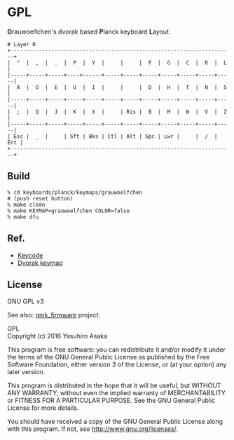# GPL

**G**rauwoelfchen's dvorak based **P**lanck keyboard **L**ayout.


```text
# Layer 0
+-----------------------------------------------------------------------+
|  "  |  ,  |  .  |  P  |  Y  |     |     |  F  |  G  |  C  |  R  |  L  |
|-----+-----+-----+----+------+-----+-----+-----+-----+-----+-----+-----|
|  A  |  O  |  E  |  U  |  I  |     |     |  D  |  H  |  T  |  N  |  S  |
|-----+-----+-----+-----+-----+-----+-----+-----+-----+-----+-----+-----|
|  ;  |  Q  |  J  |  K  |  X  |     | Ris |  B  |  M  |  W  |  V  |  Z  |
|-----+-----+-----+-----+-----+-----+-----+-----+-----+-----+-----+-----|
| Esc |  _  |     | Sft | Bks | Ctl | Alt | Spc | Lwr |     |  /  | Ent |
+-----------------------------------------------------------------------+
```

## Build

```
% cd keyboards/planck/keymaps/grauwoelfchen
# (push reset button)
% make clean
% make KEYMAP=grauwoelfchen COLOR=false
% make dfu
```

## Ref.

* [Keycode](https://github.com/jackhumbert/qmk_firmware/blob/master/doc/keycode.txt)
* [Dvorak keymap](https://github.com/jackhumbert/qmk_firmware/blob/master/quantum/keymap_extras/keymap_dvorak.h)


## License

GNU GPL v3

See also: [qmk_firmware](https://github.com/jackhumbert/qmk_firmware) project.


GPL  
Copyright (c) 2016 Yasuhiro Asaka

This program is free software: you can redistribute it and/or modify
it under the terms of the GNU General Public License as published by
the Free Software Foundation, either version 3 of the License, or
(at your option) any later version.

This program is distributed in the hope that it will be useful,
but WITHOUT ANY WARRANTY; without even the implied warranty of
MERCHANTABILITY or FITNESS FOR A PARTICULAR PURPOSE.  See the
GNU General Public License for more details.

You should have received a copy of the GNU General Public License
along with this program.  If not, see <http://www.gnu.org/licenses/>.
